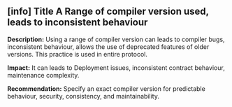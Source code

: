 ## [info] Title A Range of compiler version used, leads to inconsistent behaviour

**Description:** Using a range of compiler version can leads to compiler bugs, inconsistent behaviour, allows the use of deprecated features of older versions. This practice is used in entire protocol.

**Impact:** It can leads to Deployment issues, inconsistent contract behaviour, maintenance complexity.

**Recommendation:** Specify an exact compiler version for predictable behaviour, security, consistency, and maintainability. 